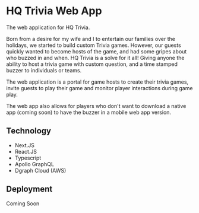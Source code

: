 # HQ Trivia Web App

The web application for HQ Trivia.

Born from a desire for my wife and I to entertain our families over the holidays, we started to build custom Trivia games.
However, our guests quickly wanted to become hosts of the game, and had some gripes about who buzzed in and when.
HQ Trivia is a solve for it all!  Giving anyone the ability to host a trivia game with custom question, and a time stamped buzzer to individuals or teams.

The web application is a portal for game hosts to create their trivia games, invite guests to play their game and monitor player interactions during game play.

The web app also allows for players who don't want to download a native app (coming soon) to have the buzzer in a mobile web app version.

## Technology

- Next.JS
- React.JS
- Typescript
- Apollo GraphQL
- Dgraph Cloud (AWS)

## Deployment

Coming Soon